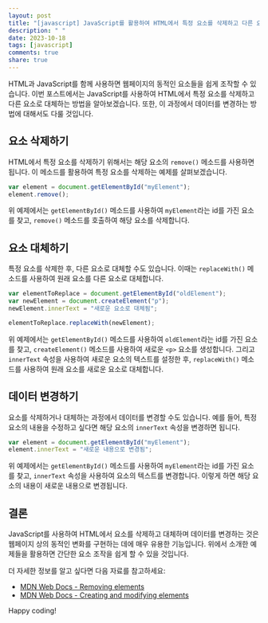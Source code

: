 ```yaml
---
layout: post
title: "[javascript] JavaScript를 활용하여 HTML에서 특정 요소를 삭제하고 다른 요소로 대체하며 데이터 변경하기"
description: " "
date: 2023-10-18
tags: [javascript]
comments: true
share: true
---
```


HTML과 JavaScript를 함께 사용하면 웹페이지의 동적인 요소들을 쉽게 조작할 수 있습니다. 이번 포스트에서는 JavaScript를 사용하여 HTML에서 특정 요소를 삭제하고 다른 요소로 대체하는 방법을 알아보겠습니다. 또한, 이 과정에서 데이터를 변경하는 방법에 대해서도 다룰 것입니다.

## 요소 삭제하기

HTML에서 특정 요소를 삭제하기 위해서는 해당 요소의 `remove()` 메소드를 사용하면 됩니다. 이 메소드를 활용하여 특정 요소를 삭제하는 예제를 살펴보겠습니다.

```javascript
var element = document.getElementById("myElement");
element.remove();
```

위 예제에서는 `getElementById()` 메소드를 사용하여 `myElement`라는 id를 가진 요소를 찾고, `remove()` 메소드를 호출하여 해당 요소를 삭제합니다.

## 요소 대체하기

특정 요소를 삭제한 후, 다른 요소로 대체할 수도 있습니다. 이때는 `replaceWith()` 메소드를 사용하여 원래 요소를 다른 요소로 대체합니다.

```javascript
var elementToReplace = document.getElementById("oldElement");
var newElement = document.createElement("p");
newElement.innerText = "새로운 요소로 대체됨";

elementToReplace.replaceWith(newElement);
```

위 예제에서는 `getElementById()` 메소드를 사용하여 `oldElement`라는 id를 가진 요소를 찾고, `createElement()` 메소드를 사용하여 새로운 `<p>` 요소를 생성합니다. 그리고 `innerText` 속성을 사용하여 새로운 요소의 텍스트를 설정한 후, `replaceWith()` 메소드를 사용하여 원래 요소를 새로운 요소로 대체합니다.

## 데이터 변경하기

요소를 삭제하거나 대체하는 과정에서 데이터를 변경할 수도 있습니다. 예를 들어, 특정 요소의 내용을 수정하고 싶다면 해당 요소의 `innerText` 속성을 변경하면 됩니다.

```javascript
var element = document.getElementById("myElement");
element.innerText = "새로운 내용으로 변경됨";
```

위 예제에서는 `getElementById()` 메소드를 사용하여 `myElement`라는 id를 가진 요소를 찾고, `innerText` 속성을 사용하여 요소의 텍스트를 변경합니다. 이렇게 하면 해당 요소의 내용이 새로운 내용으로 변경됩니다.

## 결론

JavaScript를 사용하여 HTML에서 요소를 삭제하고 대체하며 데이터를 변경하는 것은 웹페이지 상의 동적인 변화를 구현하는 데에 매우 유용한 기능입니다. 위에서 소개한 예제들을 활용하면 간단한 요소 조작을 쉽게 할 수 있을 것입니다.

더 자세한 정보를 알고 싶다면 다음 자료를 참고하세요:

- [MDN Web Docs - Removing elements](https://developer.mozilla.org/en-US/docs/Web/API/ChildNode/remove)
- [MDN Web Docs - Creating and modifying elements](https://developer.mozilla.org/en-US/docs/Web/API/Document_Object_Model)

Happy coding!